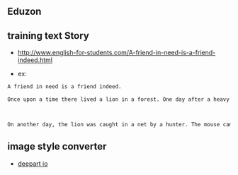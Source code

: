 ## Eduzon



## training text Story
- http://www.english-for-students.com/A-friend-in-need-is-a-friend-indeed.html

- ex:

```txt
A friend in need is a friend indeed.

Once upon a time there lived a lion in a forest. One day after a heavy meal. It was sleeping under a tree. After a while, there came a mouse and it started to play on the lion. Suddenly the lion got up with anger and looked for those who disturbed its nice sleep. Then it saw a small mouse standing trembling with fear. The lion jumped on it and started to kill it. The mouse requested the lion to forgive it. The lion felt pity and left it. The mouse ran away. 



On another day, the lion was caught in a net by a hunter. The mouse came there and cut the net. Thus it escaped. There after, the mouse and the lion became friends. They lived happily in the forest afterwards. 
```

## image style converter 
- [deepart io](https://github.com/deepart-io/deepart-api)